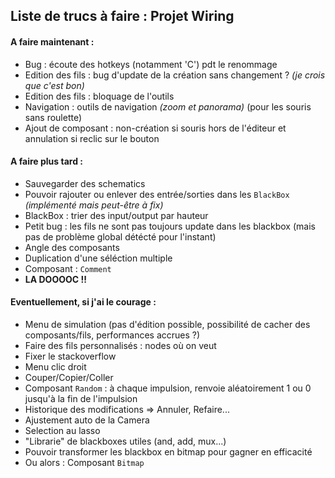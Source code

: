 ## Liste de trucs à faire : Projet Wiring

#### A faire maintenant :
* Bug : écoute des hotkeys (notamment 'C') pdt le renommage
* Edition des fils : bug d'update de la création sans changement ? *(je crois que c'est bon)*
* Edition des fils : bloquage de l'outils
* Navigation : outils de navigation *(zoom et panorama)* (pour les souris sans roulette)
* Ajout de composant : non-création si souris hors de l'éditeur et annulation si reclic sur le bouton

#### A faire plus tard :
* Sauvegarder des schematics
* Pouvoir rajouter ou enlever des entrée/sorties dans les `BlackBox` *(implémenté mais peut-être à fix)*
* BlackBox : trier des input/output par hauteur
* Petit bug : les fils ne sont pas toujours update dans les blackbox (mais pas de problème global détécté pour l'instant)
* Angle des composants
* Duplication d'une séléction multiple
* Composant : `Comment`
* **LA DOOOOC !!**

#### Eventuellement, si j'ai le courage :
* Menu de simulation (pas d'édition possible, possibilité de cacher des composants/fils, performances accrues ?)
* Faire des fils personnalisés : nodes où on veut
* Fixer le stackoverflow
* Menu clic droit
* Couper/Copier/Coller
* Composant `Random` : à chaque impulsion, renvoie  aléatoirement 1 ou 0 jusqu'à la fin de l'impulsion
* Historique des modifications => Annuler, Refaire...
* Ajustement auto de la Camera
* Selection au lasso
* "Librarie" de blackboxes utiles (and, add, mux...)
* Pouvoir transformer les blackbox en bitmap pour gagner en efficacité
* Ou alors : Composant `Bitmap`